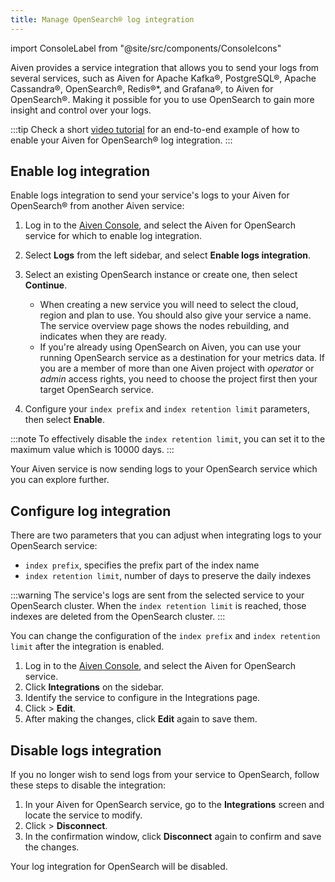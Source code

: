 ```yaml
---
title: Manage OpenSearch® log integration
---
```


import ConsoleLabel from "@site/src/components/ConsoleIcons"

Aiven provides a service integration that allows you to send your logs
from several services, such as Aiven for Apache Kafka®, PostgreSQL®,
Apache Cassandra®, OpenSearch®, Redis®\*, and Grafana®, to
Aiven for OpenSearch®. Making it possible for you to use OpenSearch to
gain more insight and control over your logs.

:::tip
Check a short [video
tutorial](https://www.youtube.com/watch?v=f4y9nPadO-M) for an end-to-end
example of how to enable your Aiven for OpenSearch® log integration.
:::

## Enable log integration

Enable logs integration to send your service's logs to your Aiven for
OpenSearch® from another Aiven service:

1.  Log in to the [Aiven Console](https://console.aiven.io/), and select
    the Aiven for OpenSearch service for which to enable log
    integration.

1.  Select **Logs** from the left sidebar, and select **Enable logs
    integration**.

1.  Select an existing OpenSearch instance or create one, then select **Continue**.

    -   When creating a new service you will need to select the
        cloud, region and plan to use. You should also give your
        service a name. The service overview page shows the nodes
        rebuilding, and indicates when they are ready.
    -   If you're already using OpenSearch on Aiven, you can use
        your running OpenSearch service as a destination for your
        metrics data. If you are a member of more than one Aiven
        project with *operator* or *admin* access rights, you need
        to choose the project first then your target OpenSearch
        service.

1.  Configure your `index prefix` and `index retention limit`
    parameters, then select **Enable**.

:::note
To effectively disable the `index retention limit`, you can
set it to the maximum value which is 10000 days.
:::

Your Aiven service is now sending logs to your OpenSearch service which
you can explore further.

## Configure log integration

There are two parameters that you can adjust when integrating logs to
your OpenSearch service:

-   `index prefix`, specifies the prefix part of the index name
-   `index retention limit`, number of days to preserve the daily
    indexes

:::warning
The service's logs are sent from the selected service to your
OpenSearch cluster. When the `index retention limit` is reached, those
indexes are deleted from the OpenSearch cluster.
:::

You can change the configuration of the `index prefix` and
`index retention limit` after the integration is enabled.

1.  Log in to the [Aiven Console](https://console.aiven.io/), and select
    the Aiven for OpenSearch service.
1.  Click **Integrations** on the sidebar.
1.  Identify the service to configure in the Integrations page.
1.  Click <ConsoleLabel name="actions"/> > **Edit**.
1.  After making the changes, click **Edit** again to save them.

## Disable logs integration

If you no longer wish to send logs from your service to OpenSearch,
follow these steps to disable the integration:

1.  In your Aiven for OpenSearch service, go to the
    **Integrations** screen and locate the
    service to modify.
1.  Click <ConsoleLabel name="actions"/> > **Disconnect**.
1.  In the confirmation window, click **Disconnect** again to confirm
    and save the changes.

Your log integration for OpenSearch will be disabled.
